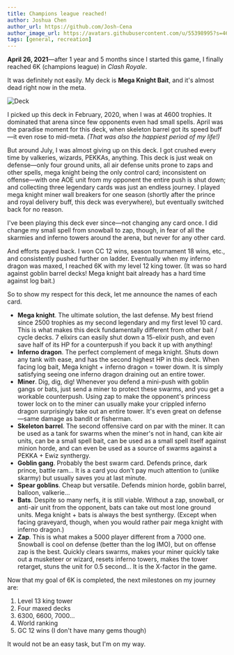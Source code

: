 ```yaml
---
title: Champions league reached!
author: Joshua Chen
author_url: https://github.com/Josh-Cena
author_image_url: https://avatars.githubusercontent.com/u/55398995?s=460&u=88dc0dcb0691877524dd8739db9fde7ed4fa9721&v=4
tags: [general, recreation]
---
```


**April 26, 2021**—after 1 year and 5 months since I started this game, I finally reached 6K (champions league) in _Clash Royale_.

<!-- truncate -->

It was definitely not easily. My deck is **Mega Knight Bait**, and it's almost dead right now in the meta.

![Deck](/img/blog/2021-4-26/CR_deck.png)

I picked up this deck in February, 2020, when I was at 4600 trophies. It dominated that arena since few opponents even had small spells. April was the paradise moment for this deck, when skeleton barrel got its speed buff—it even rose to mid-meta. _(That was also the happiest period of my life!)_

But around July, I was almost giving up on this deck. I got crushed every time by valkeries, wizards, PEKKAs, anything. This deck is just weak on defense—only four ground units, all air defense units prone to zaps and other spells, mega knight being the only control card; inconsistent on offense—with one AOE unit from my opponent the entire push is shut down; and collecting three legendary cards was just an endless journey. I played mega knight miner wall breakers for one season (shortly after the prince and royal delivery buff, this deck was everywhere), but eventually switched back for no reason.

I've been playing this deck ever since—not changing any card once. I did change my small spell from snowball to zap, though, in fear of all the skarmies and inferno towers around the arena, but never for any other card.

And efforts payed back. I won CC 12 wins, season tournament 18 wins, etc., and consistently pushed further on ladder. Eventually when my inferno dragon was maxed, I reached 6K with my level 12 king tower. (It was so hard against goblin barrel decks! Mega knight bait already has a hard time against log bait.)

So to show my respect for this deck, let me announce the names of each card.

- **Mega knight**. The ultimate solution, the last defense. My best friend since 2500 trophies as my second legendary and my first level 10 card. This is what makes this deck fundamentally different from other bait / cycle decks. 7 elixirs can easily shut down a 15-elixir push, and even save half of its HP for a counterpush if you back it up with anything!
- **Inferno dragon**. The perfect complement of mega knight. Shuts down any tank with ease, and has the second highest HP in this deck. When facing log bait, Mega knight + inferno dragon = tower down. It is simply satisfying seeing one inferno dragon draining out an entire tower.
- **Miner**. Dig, dig, dig! Whenever you defend a mini-push with goblin gangs or bats, just send a miner to protect these swarms, and you get a workable counterpush. Using zap to make the opponent's princess tower lock on to the miner can usually make your crippled inferno dragon surprisingly take out an entire tower. It's even great on defense—same damage as bandit or fisherman.
- **Skeleton barrel**. The second offensive card on par with the miner. It can be used as a tank for swarms when the miner's not in hand, can kite air units, can be a small spell bait, can be used as a small spell itself against minion horde, and can even be used as a source of swarms against a PEKKA + Ewiz synthergy.
- **Goblin gang**. Probably the best swarm card. Defends prince, dark prince, battle ram... It is a card you don't pay much attention to (unlike skarmy) but usually saves you at last minute.
- **Spear goblins**. Cheap but versatile. Defends minion horde, goblin barrel, balloon, valkerie...
- **Bats**. Despite so many nerfs, it is still viable. Without a zap, snowball, or anti-air unit from the opponent, bats can take out most lone ground units. Mega knight + bats is always the best synthergy. (Except when facing graveyard, though, when you would rather pair mega knight with inferno dragon.)
- **Zap**. This is what makes a 5000 player different from a 7000 one. Snowball is cool on defense (better than the log IMO), but on offense zap is the best. Quickly clears swarms, makes your miner quickly take out a musketeer or wizard, resets inferno towers, makes the tower retarget, stuns the unit for 0.5 second... It is the X-factor in the game.

Now that my goal of 6K is completed, the next milestones on my journey are:

1. Level 13 king tower
2. Four maxed decks
3. 6300, 6600, 7000...
4. World ranking
5. GC 12 wins (I don't have many gems though)

It would not be an easy task, but I'm on my way.
